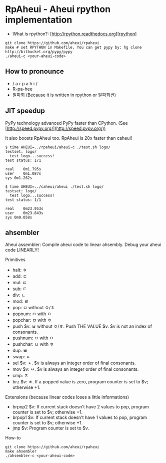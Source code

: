 RpAheui - Aheui rpython implementation
====

* What is rpython?: [http://rpython.readthedocs.org][rpython]

```
git clone https://github.com/aheui/rpaheui
make # set RPYTHON in Makefile. You can get pypy by: hg clone http://bitbucket.org/pypy/pypy
./aheui-c <your-aheui-code>
```

How to pronounce
----
- / a _r_ p a h i /
- R-pa-hee
- 알파희 (Because it is written in rpython or 알파희썬)

JIT speedup
----
PyPy technology advanced PyPy faster than CPython. (See [http://speed.pypy.org/](http://speed.pypy.org/))

It also boosts RpAheui too. RpAheui is 20x faster than caheui!

```
$ time AHEUI=../rpaheui/aheui-c ./test.sh logo/
testset: logo/
  test logo...success!
test status: 1/1

real	0m1.795s
user	0m1.087s
sys	0m1.262s
```

```
$ time AHEUI=../caheui/aheui ./test.sh logo/
testset: logo/
  test logo...success!
test status: 1/1

real	0m23.953s
user	0m23.843s
sys	0m0.058s
```

ahsembler
----
Aheui assembler: Compile aheui code to linear ahsembly.
Debug your aheui code LINEARLY!

Primitives

- halt: ㅎ
- add: ㄷ
- mul: ㄸ
- sub: ㅌ
- div: ㄴ
- mod: ㄹ
- pop: ㅁ without ㅇ/ㅎ
- popnum: ㅁ with ㅇ
- popchar: ㅁ with ㅎ
- push $v: ㅂ without ㅇ/ㅎ. Push THE VALUE $v. $v is not an index of consonants.
- pushnum: ㅂ with ㅇ
- pushchar: ㅂ with ㅎ
- dup: ㅃ
- swap: ㅍ
- sel $v: ㅅ. $v is always an integer order of final consonants.
- mov $v: ㅆ. $v is always an integer order of final consonants.
- cmp: ㅈ
- brz $v: ㅊ. If a popped value is zero, program counter is set to $v; otherwise +1.

Extensions (because linear codes loses a little informations)

- brpop2 $v: If current stack doesn't have 2 values to pop, program counter is set to $v; otherwise +1.
- brpop1 $v: If current stack doesn't have 1 values to pop, program counter is set to $v; otherwise +1.
- jmp $v: Program counter is set to $v.

How-to

```
git clone https://github.com/aheui/rpaheui
make ahsembler
./ahsembler-c <your-aheui-code>
```

 [rpython]: http://rpython.readthedocs.org